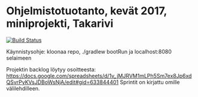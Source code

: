 # Ohjelmistotuotanto, kevät 2017, miniprojekti, Takarivi

[![Build Status](https://travis-ci.org/nullkaaryle/ohtu-miniprojekti-takarivi.svg?branch=master)](https://travis-ci.org/nullkaaryle/ohtu-miniprojekti-takarivi)

Käynnistysohje: kloonaa repo, ./gradlew bootRun ja localhost:8080 selaimeen

Projektin backlog löytyy osoitteesta: https://docs.google.com/spreadsheets/d/1v_jMJRVM1mLPh5Sm7ex8Jp6xdQSvrPyKVsJDBoWsNjA/edit#gid=633844401 
Sprintit on kirjattu omille välilehdilleen.

